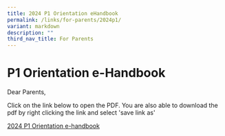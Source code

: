 ```yaml
---
title: 2024 P1 Orientation eHandbook
permalink: /links/for-parents/2024p1/
variant: markdown
description: ""
third_nav_title: For Parents
---
```

# P1 Orientation e-Handbook
Dear Parents,

Click on the link below to open the PDF. You are also able to download the pdf by right clicking the link and select 'save link as'

[2024 P1 Orientation e-handbook](/files/2024_P1_Orientation__E_Handbook_updated_1.pdf)